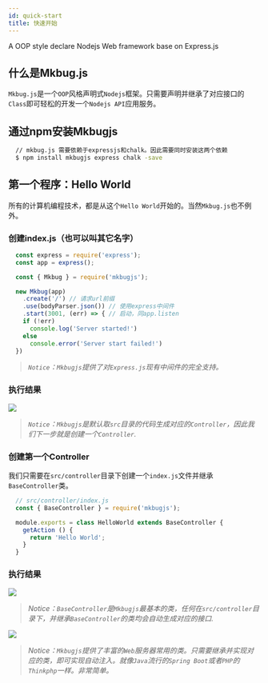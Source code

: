 ```yaml
---
id: quick-start
title: 快速开始
---
```

A OOP style declare Nodejs Web framework base on Express.js

## 什么是Mkbug.js
`Mkbug.js`是一个`OOP`风格声明式`Nodejs`框架。只需要声明并继承了对应接口的`Class`即可轻松的开发一个`Nodejs API`应用服务。

## 通过npm安装Mkbugjs
```sh
  // mkbug.js 需要依赖于expressjs和chalk。因此需要同时安装这两个依赖
  $ npm install mkbugjs express chalk -save
```

## 第一个程序：Hello World
所有的计算机编程技术，都是从这个`Hello World`开始的。当然`Mkbug.js`也不例外。
### 创建index.js（也可以叫其它名字）
```js
  const express = require('express');
  const app = express();

  const { Mkbug } = require('mkbugjs');

  new Mkbug(app)
    .create('/') // 请求url前缀
    .use(bodyParser.json()) // 使用express中间件
    .start(3001, (err) => { // 启动，同app.listen
    if (!err)
      console.log('Server started!')
    else
      console.error('Server start failed!')
  })
```
> *`Notice`：`Mkbugjs`提供了对`Express.js`现有中间件的完全支持。*
### 执行结果
![](/img/start1.png)

> *`Notice`：`Mkbugjs`是默认取`src`目录的代码生成对应的`Controller`，因此我们下一步就是创建一个`Controller`.*

### 创建第一个Controller
我们只需要在`src/controller`目录下创建一个`index.js`文件并继承`BaseController`类。
```js
  // src/controller/index.js
  const { BaseController } = require('mkbugjs');

  module.exports = class HelloWorld extends BaseController {
    getAction () {
      return 'Hello World';
    }
  }
```
### 执行结果
![](/img/start2.png)

> *Notice：`BaseController`是`Mkbugjs`最基本的类，任何在`src/controller`目录下，并继承`BaseController`的类均会自动生成对应的接口.*

![](/img/start3.png)

> *Notice：`Mkbugjs`提供了丰富的`Web`服务器常用的类。只需要继承并实现对应的类，即可实现自动注入。就像`Java`流行的`Spring Boot`或者`PHP`的`Thinkphp`一样。非常简单。*
